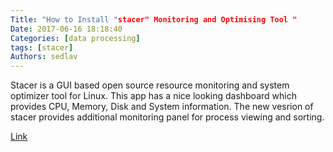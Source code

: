 ```yaml
---
Title: "How to Install "stacer" Monitoring and Optimising Tool "
Date: 2017-06-16 18:18:40
Categories: [data processing]
tags: [stacer]
Authors: sedlav
---
```


Stacer is a GUI based open source resource monitoring and system optimizer tool for Linux. This app has a nice looking dashboard which provides CPU, Memory, Disk and System information. The new vesrion of stacer provides additional monitoring panel for process viewing and sorting.

[Link](https://linoxide.com/linux-how-to/install-stacer-monitoring-optimising-tool-linux/)
